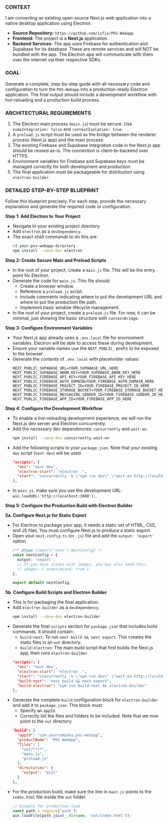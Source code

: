 ### CONTEXT ###
I am converting an existing open-source Next.js web application into a native desktop application using Electron.
- **Source Repository:** `https://github.com/isfix/POS-Webapp`
- **Frontend:** The project is a **Next.js** application.
- **Backend Services:** The app uses Firebase for authentication and Supabase for its database. These are remote services and will NOT be bundled with the app. The Electron app will communicate with them over the internet via their respective SDKs.

### GOAL ###
Generate a complete, step-by-step guide with all necessary code and configuration to turn the `POS-Webapp` into a production-ready Electron application. The final output should include a development workflow with hot-reloading and a production build process.

### ARCHITECTURAL REQUIREMENTS ###
1.  The Electron main process (`main.js`) must be secure. Use `nodeIntegration: false` and `contextIsolation: true`.
2.  A `preload.js` script must be used as the bridge between the renderer process (Next.js app) and the main process.
3.  The existing Firebase and Supabase integration code in the Next.js app should be reused as-is. The connection is client-to-backend over HTTPS.
4.  Environment variables for Firebase and Supabase keys must be managed correctly for both development and production.
5.  The final application must be packageable for distribution using `electron-builder`.

### DETAILED STEP-BY-STEP BLUEPRINT ###
Follow this blueprint precisely. For each step, provide the necessary explanation and generate the required code or configuration.

**Step 1: Add Electron to Your Project**
- Navigate to your existing project directory.
- Add `electron` as a `devDependency`.
- The exact shell commands to do this are:
  ```bash
  cd your-pos-webapp-directory
  npm install --save-dev electron
  ```

**Step 2: Create Secure Main and Preload Scripts**
- In the root of your project, create a `main.js` file. This will be the entry point for Electron.
- Generate the code for `main.js`. This file should:
    - Create a browser window.
    - Reference a `preload.js` script.
    - Include comments indicating where to put the development URL and where to put the production file path.
    - Implement basic window lifecycle management.
- In the root of your project, create a `preload.js` file. For now, it can be minimal, just showing the basic structure with `contextBridge`.

**Step 3: Configure Environment Variables**
- Your Next.js app already uses a `.env.local` file for environment variables. Electron will be able to access these during development.
- Ensure your variable names use the `NEXT_PUBLIC_` prefix to be exposed to the browser.
- Generate the contents of `.env.local` with placeholder values:
  ```env
  NEXT_PUBLIC_SUPABASE_URL=YOUR_SUPABASE_URL_HERE
  NEXT_PUBLIC_SUPABASE_ANON_KEY=YOUR_SUPABASE_ANON_KEY_HERE
  NEXT_PUBLIC_FIREBASE_API_KEY=YOUR_FIREBASE_API_KEY_HERE
  NEXT_PUBLIC_FIREBASE_AUTH_DOMAIN=YOUR_FIREBASE_AUTH_DOMAIN_HERE
  NEXT_PUBLIC_FIREBASE_PROJECT_ID=YOUR_FIREBASE_PROJECT_ID_HERE
  NEXT_PUBLIC_FIREBASE_STORAGE_BUCKET=YOUR_FIREBASE_STORAGE_BUCKET_HERE
  NEXT_PUBLIC_FIREBASE_MESSAGING_SENDER_ID=YOUR_FIREBASE_SENDER_ID_HERE
  NEXT_PUBLIC_FIREBASE_APP_ID=YOUR_FIREBASE_APP_ID_HERE
  ```

**Step 4: Configure the Development Workflow**
- To enable a live-reloading development experience, we will run the Next.js dev server and Electron concurrently.
- Add the necessary dev dependencies: `concurrently` and `wait-on`.
  ```bash
  npm install --save-dev concurrently wait-on
  ```
- Add the following scripts to your `package.json`. Note that your existing `dev` script (`next dev`) will be used.
  ```json
  "scripts": {
    "dev": "next dev",
    "electron-start": "electron .",
    "start": "concurrently -k \"npm run dev\" \"wait-on http://localhost:3000 && npm run electron-start\""
  },
  ```
- In `main.js`, make sure you use the development URL: `win.loadURL('http://localhost:3000');`.

**Step 5: Configure the Production Build with Electron Builder**

**5a. Configure Next.js for Static Export**
- For Electron to package your app, it needs a static set of HTML, CSS, and JS files. You must configure Next.js to produce a static export.
- Open your `next.config.ts` (or `.js`) file and add the `output: 'export'` option.
  ```typescript
  /** @type {import('next').NextConfig} */
  const nextConfig = {
    output: 'export',
    // If you have issues with images, you may also need this:
    // images: { unoptimized: true }
  };

  export default nextConfig;
  ```

**5b. Configure Build Scripts and Electron Builder**
- This is for packaging the final application.
- Add `electron-builder` as a `devDependency`.
  ```bash
  npm install --save-dev electron-builder
  ```
- Generate the final `scripts` section for `package.json` that includes build commands. It should contain:
    - `build:next`: To run `next build && next export`. This creates the static files in an `out` directory.
    - `build:electron`: The main build script that first builds the Next.js app, then runs `electron-builder`.
  ```json
  "scripts": {
    "dev": "next dev",
    "electron-start": "electron .",
    "start": "concurrently -k \"npm run dev\" \"wait-on http://localhost:3000 && npm run electron-start\"",
    "build:next": "next build && next export",
    "build:electron": "npm run build:next && electron-builder"
  },
  ```
- Generate the complete `build` configuration block for `electron-builder` and add it to `package.json`. This block must:
    - Specify an `appId`.
    - Correctly list the files and folders to be included. Note that we now point to the `out` directory.
  ```json
  "build": {
    "appId": "com.yourcompany.pos-webapp",
    "productName": "POS WebApp",
    "files": [
      "out/**/*",
      "main.js",
      "preload.js"
    ],
    "directories": {
      "output": "dist"
    }
  },
  ```
- For the production build, make sure the line in `main.js` points to the `index.html` file inside the `out` folder.
  ```javascript
  // Example for production load
  const path = require('path');
  win.loadFile(path.join(__dirname, 'out/index.html'));
